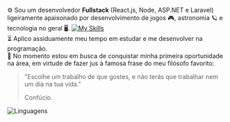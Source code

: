 ⚙️ Sou um desenvolvedor **Fullstack** (React.js, Node, ASP.NET e Laravel) ligeiramente apaixonado por desenvolvimento de jogos 🎮, astronomia 🪐 e tecnologia no geral 🖥️.
[![My Skills](https://skillicons.dev/icons?i=html,css,js,cs,php,nodejs,dotnet,laravel,postman)](https://skillicons.dev)
<br/>
⏳ Aplico assiduamente meu tempo em estudar e me desenvolver na programação.
<br/>
💼 No momento estou em busca de conquistar minha primeira oportunidade na área, em virtude de fazer jus à famosa frase do meu filósofo favorito:
> "Escolhe um trabalho de que gostes, e não terás que trabalhar nem um dia na tua vida."
>
> Confúcio.


>
![Linguagens](https://github-readme-stats.vercel.app/api/top-langs/?username=WesleyTelesBenette&layout=donut-vertical&theme=github_dark)
